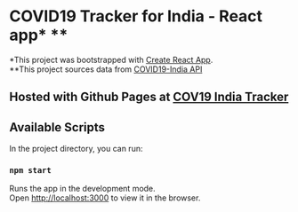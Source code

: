# COVID19 Tracker for India - React app* **

\*This project was bootstrapped with [Create React App](https://github.com/facebook/create-react-app).<br />
\*\*This project sources data from [COVID19-India API](https://api.covid19india.org/)

## Hosted with Github Pages at [COV19 India Tracker](https://shimantabhuyan.github.io/COV19_Tracker_India/)

## Available Scripts

In the project directory, you can run:

### `npm start`

Runs the app in the development mode.<br />
Open [http://localhost:3000](http://localhost:3000) to view it in the browser.

